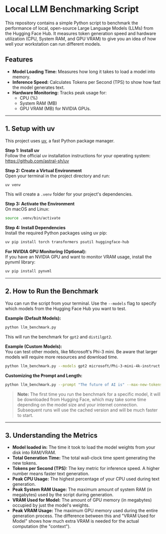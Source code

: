# Local LLM Benchmarking Script

This repository contains a simple Python script to benchmark the performance of local, open-source Large Language Models (LLMs) from the Hugging Face Hub. It measures token generation speed and hardware utilization (CPU, System RAM, and GPU VRAM) to give you an idea of how well your workstation can run different models.

## Features

- **Model Loading Time:** Measures how long it takes to load a model into memory.
- **Inference Speed:** Calculates Tokens per Second (TPS) to show how fast the model generates text.
- **Hardware Monitoring:** Tracks peak usage for:
  - CPU (%)
  - System RAM (MB)
  - GPU VRAM (MB) for NVIDIA GPUs.

---

## 1. Setup with uv

This project uses [uv](https://github.com/astral-sh/uv), a fast Python package manager.

**Step 1: Install uv**  
Follow the official uv installation instructions for your operating system:  
https://github.com/astral-sh/uv

**Step 2: Create a Virtual Environment**  
Open your terminal in the project directory and run:
```bash
uv venv
```
This will create a `.venv` folder for your project's dependencies.

**Step 3: Activate the Environment**  
On macOS and Linux:
```bash
source .venv/bin/activate
```

**Step 4: Install Dependencies**  
Install the required Python packages using uv pip:
```bash
uv pip install torch transformers psutil huggingface-hub
```

**For NVIDIA GPU Monitoring (Optional):**  
If you have an NVIDIA GPU and want to monitor VRAM usage, install the pynvml library:
```bash
uv pip install pynvml
```

---

## 2. How to Run the Benchmark

You can run the script from your terminal. Use the `--models` flag to specify which models from the Hugging Face Hub you want to test.

**Example (Default Models):**
```bash
python llm_benchmark.py
```
This will run the benchmark for `gpt2` and `distilgpt2`.

**Example (Custom Models):**  
You can test other models, like Microsoft's Phi-3 mini. Be aware that larger models will require more resources and download time.
```bash
python llm_benchmark.py --models gpt2 microsoft/Phi-3-mini-4k-instruct
```

**Customizing the Prompt and Length:**
```bash
python llm_benchmark.py --prompt "The future of AI is" --max-new-tokens 100
```

> **Note:** The first time you run the benchmark for a specific model, it will be downloaded from Hugging Face, which may take some time depending on the model size and your internet connection. Subsequent runs will use the cached version and will be much faster to start.

---

## 3. Understanding the Metrics

- **Model loaded in:** The time it took to load the model weights from your disk into RAM/VRAM.
- **Total Generation Time:** The total wall-clock time spent generating the new tokens.
- **Tokens per Second (TPS):** The key metric for inference speed. A higher number means faster text generation.
- **Peak CPU Usage:** The highest percentage of your CPU used during text generation.
- **Peak System RAM Usage:** The maximum amount of system RAM (in megabytes) used by the script during generation.
- **VRAM Used for Model:** The amount of GPU memory (in megabytes) occupied by just the model's weights.
- **Peak VRAM Usage:** The maximum GPU memory used during the entire generation process. The difference between this and "VRAM Used for Model" shows how much extra VRAM is needed for the actual computation (the "context").